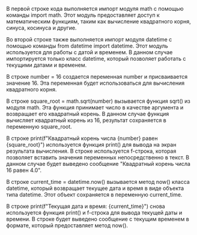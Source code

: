 В первой строке кода выполняется импорт модуля math с помощью команды import math. Этот модуль предоставляет доступ к математическим функциям, таким как вычисление квадратного корня, синуса, косинуса и другие.

Во второй строке также выполняется импорт модуля datetime с помощью команды from datetime import datetime. Этот модуль используется для работы с датой и временем. В данном случае импортируется только класс datetime, который позволяет работать с текущими датами и временем.

В строке number = 16 создается переменная number и присваивается значение 16. Эта переменная будет использоваться для вычисления квадратного корня.

В строке square_root = math.sqrt(number) вызывается функция sqrt() из модуля math. Эта функция принимает число в качестве аргумента и возвращает его квадратный корень. В данном случае функция вычисляет квадратный корень из 16, результат сохраняется в переменную square_root.

В строке print(f"Квадратный корень числа {number} равен {square_root}") используется функция print() для вывода на экран результата вычисления. В строке используется f-строка, которая позволяет вставить значения переменных непосредственно в текст. В данном случае будет выведено сообщение "Квадратный корень числа 16 равен 4.0".

В строке current_time = datetime.now() вызывается метод now() класса datetime, который возвращает текущее дата и время в виде объекта типа datetime. Этот объект сохраняется в переменную current_time.

В строке print(f"Текущая дата и время: {current_time}") снова используется функция print() и f-строка для вывода текущей даты и времени. В строке будет выведено сообщение с текущим временем в формате, который предоставляет метод now().
